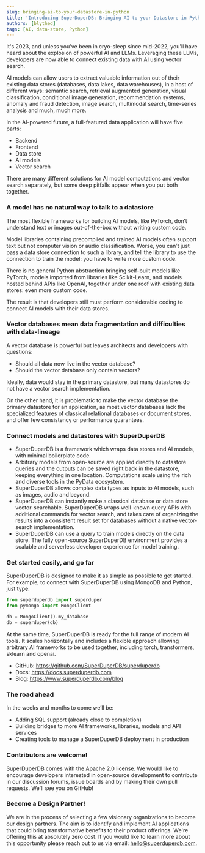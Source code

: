 ```yaml
---
slug: bringing-ai-to-your-datastore-in-python
title: 'Introducing SuperDuperDB: Bringing AI to your Datastore in Python'
authors: [blythed]
tags: [AI, data-store, Python]
---
```


It's 2023, and unless you've been in cryo-sleep since mid-2022, you'll have heard about the explosion of powerful AI and LLMs. Leveraging these LLMs, developers are now able to connect existing data with AI using vector search.

<!--truncate-->

AI models can allow users to extract valuable information out of their existing data stores (databases, data lakes, data warehouses), in a host of different ways: semantic search, retrieval augmented generation, visual classification, conditional image generation, recommendation systems, anomaly and fraud detection, image search, multimodal search, time-series analysis and much, much more.

In the AI-powered future, a full-featured data application will have five parts:

- Backend
- Frontend
- Data store
- AI models
- Vector search

There are many different solutions for AI model computations and vector search separately, but some deep pitfalls appear when you put both together.

### A model has no natural way to talk to a datastore

The most flexible frameworks for building AI models, like PyTorch, don’t understand text or images out-of-the-box without writing custom code.

Model libraries containing precompiled and trained AI models often support text but not computer vision or audio classification. Worse, you can’t just pass a data store connection to such a library, and tell the library to use the connection to train the model: you have to write more custom code.

There is no general Python abstraction bringing self-built models like PyTorch, models imported from libraries like Scikit-Learn, and models hosted behind APIs like OpenAI, together under one roof with existing data stores: even more custom code.

The result is that developers still must perform considerable coding to connect AI models with their data stores.

### Vector databases mean data fragmentation and difficulties with data-lineage

A vector database is powerful but leaves architects and developers with questions:

- Should all data now live in the vector database?
- Should the vector database only contain vectors?

Ideally, data would stay in the primary datastore, but many datastores do not have a vector search implementation.

On the other hand, it is problematic to make the vector database the primary datastore for an application, as most vector databases lack the specialized features of classical relational databases or document stores, and offer few consistency or performance guarantees.

### Connect models and datastores with SuperDuperDB

- SuperDuperDB is a framework which wraps data stores and AI models, with minimal boilerplate code.
- Arbitrary models from open-source are applied directly to datastore queries and the outputs can be saved right back in the datastore, keeping everything in one location. Computations scale using the rich and diverse tools in the PyData ecosystem.
- SuperDuperDB allows complex data types as inputs to AI models, such as images, audio and beyond.
- SuperDuperDB can instantly make a classical database or data store vector-searchable. SuperDuperDB wraps well-known query APIs with additional commands for vector search, and takes care of organizing the results into a consistent result set for databases without a native vector-search implementation.
- SuperDuperDB can use a query to train models directly on the data store. The fully open-source SuperDuperDB environment provides a scalable and serverless developer experience for model training.

### Get started easily, and go far

SuperDuperDB is designed to make it as simple as possible to get started. For example, to connect with SuperDuperDB using MongoDB and Python, just type:

```python
from superduperdb import superduper
from pymongo import MongoClient

db = MongoClient().my_database
db = superduper(db)
```

At the same time, SuperDuperDB is ready for the full range of modern AI tools. It scales horizontally and includes a flexible approach allowing arbitrary AI frameworks to be used together, including torch, transformers, sklearn and openai.

- GitHub: https://github.com/SuperDuperDB/superduperdb
- Docs: https://docs.superduperdb.com
- Blog: https://www.superduperdb.com/blog

### The road ahead

In the weeks and months to come we’ll be:

- Adding SQL support (already close to completion)
- Building bridges to more AI frameworks, libraries, models and API services
- Creating tools to manage a SuperDuperDB deployment in production

### Contributors are welcome!

SuperDuperDB comes with the Apache 2.0 license. We would like to encourage developers interested in open-source development to contribute in our discussion forums, issue boards and by making their own pull requests. We'll see you on GitHub!

### Become a Design Partner!

We are in the process of selecting a few visionary organizations to become our design partners. The aim is to identify and implement AI applications that could bring transformative benefits to their product offerings. We're offering this at absolutely zero cost. If you would like to learn more about this opportunity please reach out to us via email: hello@superduperdb.com. 